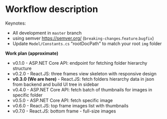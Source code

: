 # Workflow description
Keynotes:
* All development in `master` branch
* using semver https://semver.org/ (`breaking-changes`.`feature`.`bugfix`)
* Update `Model/Constants.cs` "rootDocPath" to match your root `img` folder

**Work plan (approximate)**
* v0.1.0 - ASP.NET Core API: endpoint for fetching folder hierarchy structure
* v0.2.0 - React.JS: three frames view skeleton with responsive design
* **v0.3.0 (We are here)** - React.JS: fetch folders hierarchy data in json from backend and build UI tree in sidebar 
* v0.4.0 - ASP.NET Core API: fetch batch of thumbnails for images in specific folder
* v0.5.0 - ASP.NET Core API: fetch specific image
* v0.6.0 - React.JS: top frame images list with thumbnails
* v0.7.0 - React.JS: bottom frame - full-size images
